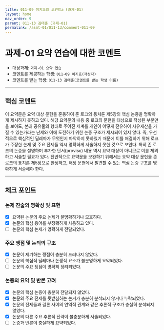 ```yaml
---
title: 011-09 이지호의 코멘트a (과제-01) 
layout: home
nav_order: 9
parent: 011-13 김태훈 (과제-01)
permalink: /asmt-01/011-13/comment-011-09
---
```


# 과제-01 요약 연습에 대한 코멘트

- 대상과제: `과제-01 요약 연습`
- 코멘트를 제공하는 학생: `011-09 이지호(작성자)` 
- 코멘트를 받는 학생: `011-13 김태훈(코멘트를 받는 학생 이름)` 

---

## 핵심 코멘트

이 요약문은 요약 대상 문헌을 혼동하여 존 로크의 통치론 제5장의 핵심 논증을 명확하게 제시하지 못하고 있다. 해당 요약문의 내용 중 로크의 문헌을 대상으로 작성된 부분만을 보아도, 본래 공유물의 형태로 주어진 세계를 개인이 어떻게 전유하여 사유재산을 가질 수 있는가라는 난제와 이에 도전하기 위한 논증 구조가 제시되어 있지 않다. 즉, 우선적으로 핵심적인 딜레마가 무엇인지 파악하지 못하였기 때문에 이를 해결하기 위해 로크가 주장한 논제 및 주요 전제들 역시 명확하게 서술하지 못한 것으로 보인다. 특히 존 로크의 논증을 설명하며 추가한 단서(proviso) 내용 역시 요약 대상이 아니므로 이를 제외하고 서술할 필요가 있다. 전반적으로 요약문을 보완하기 위해서는 요약 대상 문헌을 존 로크의 통치론 제5장으로 한정하고, 해당 문헌에서 발견할 수 있는 핵심 논증 구조를 명확하게 서술해야 한다. 

---

## 체크 포인트

### 논제 진술의 명확성 및 표현  
- [x] 요약된 논문의 주요 논제가 불명확하거나 모호하다.  
- [x] 논문의 핵심 용어를 부정확하게 사용하고 있다.  
- [ ] 논문의 핵심 논제가 명확하게 전달되었다.  

### 주요 쟁점 및 논의의 구조  
- [x] 논문이 제기하는 쟁점이 충분히 드러나지 않았다.  
- [ ] 논문의 핵심적 딜레마나 논쟁적 요소가 불분명하게 요약되었다.  
- [ ] 논문의 주요 쟁점이 명확히 정리되었다.  

### 논증의 요약 및 반론 고려  
- [x] 논문의 핵심 논증이 충분히 전달되지 않았다.  
- [x] 논문의 주요 전제를 뒷받침하는 논거가 충분히 분석되지 않거나 누락되었다.  
- [x] 논문의 전제들과 결론 사이의 연역적 관계와 같은 추론적 구조가 충실히 분석되지 않았다.  
- [x] 논문의 다른 주요 추론적 전략이 불충분하게 서술되었다.
- [ ] 논증과 반론이 충실하게 요약되었다. 